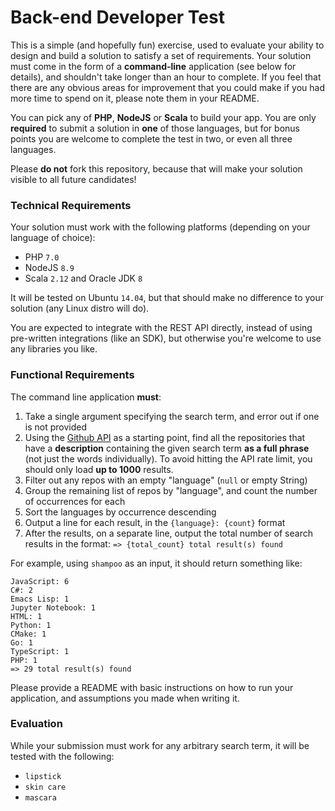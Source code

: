 # Back-end Developer Test

This is a simple (and hopefully fun) exercise, used to evaluate your ability to design and build a solution to satisfy a set of requirements. Your solution must come in the form of a **command-line** application (see below for details), and shouldn't take longer than an hour to complete. If you feel that there are any obvious areas for improvement that you could make if you had more time to spend on it, please note them in your README.

You can pick any of **PHP**, **NodeJS** or **Scala** to build your app. You are only **required** to submit a solution in **one** of those languages, but for bonus points you are welcome to complete the test in two, or even all three languages.

Please **do not** fork this repository, because that will make your solution visible to all future candidates!


### Technical Requirements

Your solution must work with the following platforms (depending on your language of choice):

  * PHP `7.0`
  * NodeJS `8.9`
  * Scala `2.12` and Oracle JDK `8`

It will be tested on Ubuntu `14.04`, but that should make no difference to your solution (any Linux distro will do).

You are expected to integrate with the REST API directly, instead of using pre-written integrations (like an SDK), but otherwise you're welcome to use any libraries you like.


### Functional Requirements

The command line application **must**:

  1. Take a single argument specifying the search term, and error out if one is not provided
  2. Using the [Github API](https://developer.github.com/v3/) as a starting point, find all the repositories that have a **description** containing the given search term **as a full phrase** (not just the words individually). To avoid hitting the API rate limit, you should only load **up to 1000** results.
  3. Filter out any repos with an empty "language" (`null` or empty String)
  4. Group the remaining list of repos by "language", and count the number of occurrences for each
  5. Sort the languages by occurrence descending
  6. Output a line for each result, in the `{language}: {count}` format
  7. After the results, on a separate line, output the total number of search results in the format: `=> {total_count} total result(s) found`

For example, using `shampoo` as an input, it should return something like:
```
JavaScript: 6
C#: 2
Emacs Lisp: 1
Jupyter Notebook: 1
HTML: 1
Python: 1
CMake: 1
Go: 1
TypeScript: 1
PHP: 1
=> 29 total result(s) found
```

Please provide a README with basic instructions on how to run your application, and assumptions you made when writing it.

### Evaluation

While your submission must work for any arbitrary search term, it will be tested with the following:

  * `lipstick`
  * `skin care`
  * `mascara`
